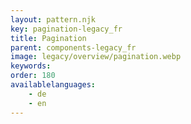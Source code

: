 ```yaml
---
layout: pattern.njk
key: pagination-legacy_fr
title: Pagination
parent: components-legacy_fr
image: legacy/overview/pagination.webp
keywords: 
order: 180
availablelanguages: 
    - de
    - en
---
```


